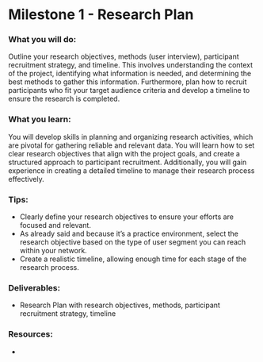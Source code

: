 # Milestone 1 - Research Plan

### What you will do:

Outline your research objectives, methods (user interview), participant recruitment strategy, and timeline. This involves understanding the context of the project, identifying what information is needed, and determining the best methods to gather this information. Furthermore, plan how to recruit participants who fit your target audience criteria and develop a timeline to ensure the research is completed.

### What you learn:

You will develop skills in planning and organizing research activities, which are pivotal for gathering reliable and relevant data. You will learn how to set clear research objectives that align with the project goals, and create a structured approach to participant recruitment. Additionally, you will gain experience in creating a detailed timeline to manage their research process effectively.

### Tips:

- Clearly define your research objectives to ensure your efforts are focused and relevant.
- As already said and because it’s a practice environment, select the research objective based on the type of user segment you can reach within your network.
- Create a realistic timeline, allowing enough time for each stage of the research process.

### Deliverables:

- Research Plan with research objectives, methods, participant recruitment strategy, timeline

### Resources:

- 
